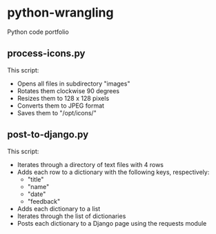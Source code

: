 # python-wrangling
Python code portfolio

## process-icons.py

This script:
- Opens all files in subdirectory "images"
- Rotates them clockwise 90 degrees
- Resizes them to 128 x 128 pixels
- Converts them to JPEG format
- Saves them to "/opt/icons/"

## post-to-django.py

This script:
- Iterates through a directory of text files with 4 rows
- Adds each row to a dictionary with the following keys, respectively:
  * "title"
  * "name"
  * "date"
  * "feedback"
- Adds each dictionary to a list
- Iterates through the list of dictionaries
- Posts each dictionary to a Django page using the requests module
